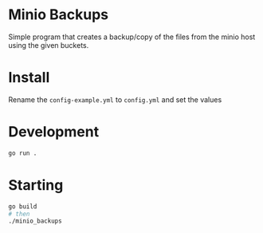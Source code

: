 # Minio Backups
Simple program that creates a backup/copy of the files from the minio host using the given buckets.

# Install
Rename the `config-example.yml` to `config.yml` and set the values

# Development
```bash
go run .
```

# Starting
```bash
go build
# then
./minio_backups
```
